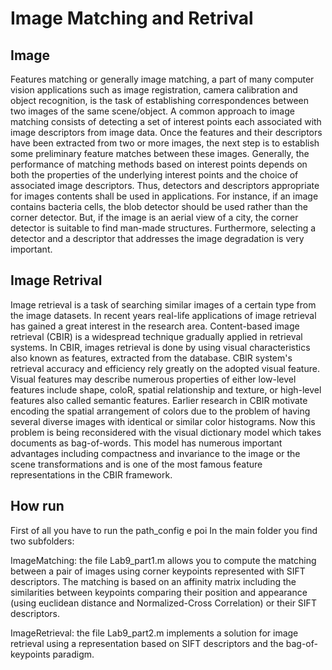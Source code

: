 # Image Matching and Retrival

## Image  ##

Features matching or generally image matching, a part of many computer vision applications such as image registration, camera calibration and object recognition, is the task of establishing correspondences between two images of the same scene/object. A common approach to image matching consists of detecting a set of interest points each associated with image descriptors from image data. Once the features and their descriptors have been extracted from two or more images, the next step is to establish some preliminary feature matches between these images.
Generally, the performance of matching methods based on interest points depends on both the properties of the underlying interest points and the choice of associated image descriptors. Thus, detectors and descriptors appropriate for images contents shall be used in applications. For instance, if an image contains bacteria cells, the blob detector should be used rather than the corner detector. But, if the image is an aerial view of a city, the corner detector is suitable to find man-made structures. Furthermore, selecting a detector and a descriptor that addresses the image degradation is very important.

## Image Retrival ##

Image retrieval is a task of searching similar images of a certain type from the image datasets. In recent years real-life applications of image retrieval has gained a great interest in the research area. Content-based image retrieval (CBIR) is a widespread technique gradually applied in retrieval systems. In CBIR, images retrieval is done by using visual characteristics also known as features, extracted from the database. CBIR system's retrieval accuracy and efficiency rely greatly on the adopted visual feature. Visual features may describe numerous properties of either low-level features include shape, coloR, spatial relationship and texture, or high-level features also called semantic features. Earlier research in CBIR motivate encoding the spatial arrangement of colors due to the problem of having several diverse images with identical or similar color histograms. Now this problem is being reconsidered with the visual dictionary model which takes documents as bag-of-words. This model has numerous important advantages including compactness and invariance to the image or the scene transformations and is one of the most famous feature representations in the CBIR framework.

## How run ##
First of all you have to run the path_config e poi
In the main folder you find two subfolders:

ImageMatching: the file Lab9_part1.m allows you to compute the matching between a pair of images using corner keypoints represented with SIFT descriptors. The matching is based on an affinity matrix including the similarities between keypoints comparing their position and appearance (using euclidean distance and Normalized-Cross Correlation) or their SIFT descriptors.

ImageRetrieval: the file Lab9_part2.m implements a solution for image retrieval using a representation based on SIFT descriptors and the bag-of-keypoints paradigm.  
